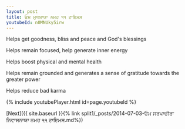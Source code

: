 ```yaml
---
layout: post
title: ਓਮ ਮੁਖਯਾਯਾ ਨਮਹ ੧੧ ਟਾਇਮਸ
youtubeId: n0MNUky5irw
---
```

 
 
Helps get goodness, bliss and peace and God's blessings
 
Helps remain focused, help generate inner energy 
 
Helps boost physical and mental health 
 
Helps remain grounded and generates a sense of gratitude towards the greater power 
 
Helps reduce bad karma
 
 
 
 


{% include youtubePlayer.html id=page.youtubeId %}
 
[Next]({{ site.baseurl }}{% link  split1/_posts/2014-07-03-ਓਮ ਸਰਪਾਚੀਰਾ ਨਿਵਾਸਨਾਯਾ ਨਮਹ ੧੧ ਟਾਇਮਸ.md%})
 
